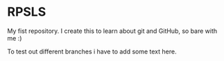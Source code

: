 # RPSLS
My fist repository. I create this to learn about git and GitHub, so bare with me :)

To test out different branches i have to add some text here.
